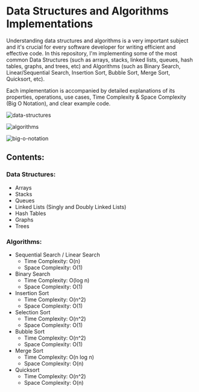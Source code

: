# Data Structures and Algorithms Implementations
Understanding data structures and algorithms is a very important subject and it's crucial for every software developer for writing efficient and effective code. In this repository, I'm implementing some of the most common Data Structures (such as arrays, stacks, linked lists, queues, hash tables, graphs, and trees, etc) and Algorithms (such as Binary Search, Linear/Sequential Search, Insertion Sort, Bubble Sort, Merge Sort, Quicksort, etc).

Each implementation is accompanied by detailed explanations of its properties, operations, use cases, Time Complexity & Space Complexity (Big O Notation), and clear example code.

![data-structures](https://github.com/AhmedYahyaE/data-structures-and-algorithms-implementations/assets/118033266/7959f50a-d72d-4690-b8eb-920cb541ad06)

![algorithms](https://github.com/AhmedYahyaE/data-structures-and-algorithms-implementations/assets/118033266/24a0ffd1-cca5-4100-81a8-d2f1ada3c68a)

![big-o-notation](https://github.com/AhmedYahyaE/data-structures-and-algorithms-implementations/assets/118033266/8c5528ba-15a8-429c-9c01-3907ed77a3e2)

## Contents:

### Data Structures:

- Arrays
- Stacks
- Queues
- Linked Lists (Singly and Doubly Linked Lists)
- Hash Tables
- Graphs
- Trees

### Algorithms:
- Sequential Search / Linear Search
  - Time Complexity: O(n)
  - Space Complexity: O(1)
- Binary Search
  - Time Complexity: O(log n)
  - Space Complexity: O(1)
- Insertion Sort
  - Time Complexity: O(n^2)
  - Space Complexity: O(1)
- Selection Sort
  - Time Complexity: O(n^2)
  - Space Complexity: O(1)
- Bubble Sort
  - Time Complexity: O(n^2)
  - Space Complexity: O(1)
- Merge Sort
  - Time Complexity: O(n log n)
  - Space Complexity: O(n)
- Quicksort
  - Time Complexity: O(n^2)
  - Space Complexity: O(n)
